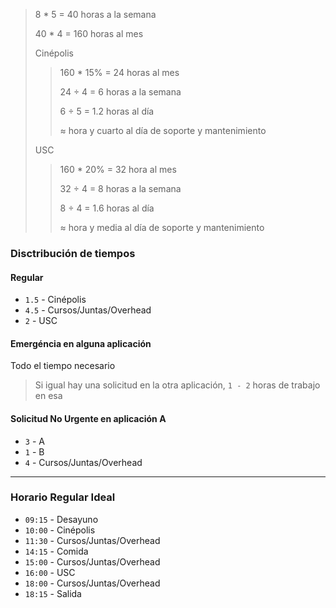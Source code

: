> 8 * 5 = 40 horas a la semana
> 
> 40 * 4 = 160 horas al mes
> 
> 	Cinépolis
> 
> >	160 * 15% = 24 horas al mes 
> >
> >	24 ÷ 4 = 6 horas a la semana
> >
> >	6 ÷ 5 = 1.2 horas al día
> >
> >	≈ hora y cuarto al día de soporte y mantenimiento
> 
> 	USC
> 
> > 160 * 20% = 32 hora al mes
> >
> >	32 ÷ 4 = 8 horas a la semana
> >
> >	8 ÷ 4 = 1.6 horas al día
> >
> >	≈ hora y media al día de soporte y mantenimiento

### Disctribución de tiempos

#### Regular
- `1.5` - Cinépolis
- `4.5` - Cursos/Juntas/Overhead
- `2` 	- USC

#### Emergéncia en alguna aplicación
Todo el tiempo necesario 
> Si igual hay una solicitud en la otra aplicación, `1 - 2` horas de trabajo en esa

#### Solicitud No Urgente en aplicación A
- `3` - A
- `1` - B
- `4` - Cursos/Juntas/Overhead

---
### Horario Regular Ideal

- `09:15` - Desayuno 
- `10:00` - Cinépolis 
- `11:30` - Cursos/Juntas/Overhead 
- `14:15` - Comida 
- `15:00` - Cursos/Juntas/Overhead 
- `16:00` - USC 
- `18:00` - Cursos/Juntas/Overhead 
- `18:15` - Salida 
